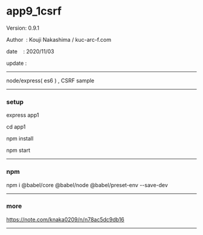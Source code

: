 ﻿# app9_1csrf

 Version: 0.9.1

 Author  : Kouji Nakashima / kuc-arc-f.com

 date    : 2020/11/03

 update :

***

node/express( es6 ) , CSRF sample 


***
### setup
express app1

cd app1

npm install

npm start

***
### npm

npm i @babel/core @babel/node @babel/preset-env --save-dev

***
### more

https://note.com/knaka0209/n/n78ac5dc9db16

***

